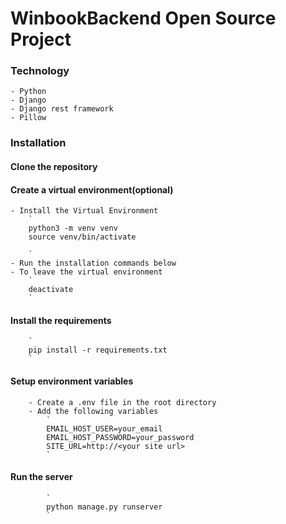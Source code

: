 # WinbookBackend Open Source Project

### Technology

    - Python
    - Django
    - Django rest framework
    - Pillow

### Installation

#### Clone the repository

#### Create a virtual environment(optional)

    - Install the Virtual Environment
        `
        python3 -m venv venv
        source venv/bin/activate

        `
    - Run the installation commands below
    - To leave the virtual environment
        `
        deactivate
        `

#### Install the requirements

        `
        pip install -r requirements.txt
        `

#### Setup environment variables

        - Create a .env file in the root directory
        - Add the following variables
            `
            EMAIL_HOST_USER=your_email
            EMAIL_HOST_PASSWORD=your_password
            SITE_URL=http://<your site url>
            `

#### Run the server

            `
            python manage.py runserver
            `
